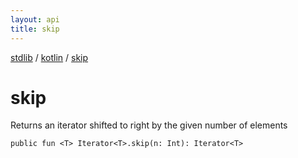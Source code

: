 ```yaml
---
layout: api
title: skip
---
```

[stdlib](../index.md) / [kotlin](index.md) / [skip](skip.md)

# skip
Returns an iterator shifted to right by the given number of elements
```
public fun <T> Iterator<T>.skip(n: Int): Iterator<T>
```
